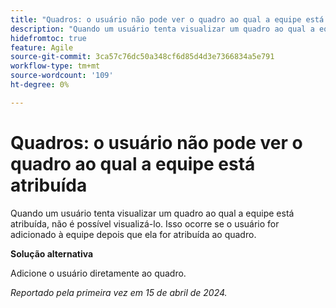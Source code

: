 ```yaml
---
title: "Quadros: o usuário não pode ver o quadro ao qual a equipe está atribuída"
description: "Quando um usuário tenta visualizar um quadro ao qual a equipe está atribuída, não é possível visualizar o quadro. Isso ocorre se o usuário for adicionado à equipe depois que ela for atribuída ao quadro."
hidefromtoc: true
feature: Agile
source-git-commit: 3ca57c76dc50a348cf6d85d4d3e7366834a5e791
workflow-type: tm+mt
source-wordcount: '109'
ht-degree: 0%

---
```



# Quadros: o usuário não pode ver o quadro ao qual a equipe está atribuída

Quando um usuário tenta visualizar um quadro ao qual a equipe está atribuída, não é possível visualizá-lo. Isso ocorre se o usuário for adicionado à equipe depois que ela for atribuída ao quadro.

**Solução alternativa**

Adicione o usuário diretamente ao quadro.

_Reportado pela primeira vez em 15 de abril de 2024._
